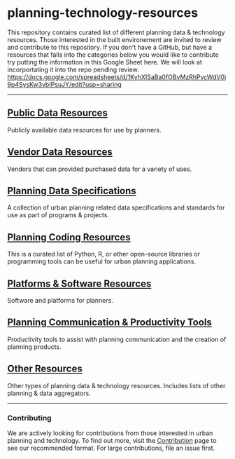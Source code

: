 # planning-technology-resources
This repository contains curated list of different planning data &amp; technology resources. Those interested in the built environement are invited to review and contribute to this repository. If you don't have a GitHub, but have a resources that falls into the categories below you would like to contribute try putting the information in this Google Sheet here. We will look at incorportating it into the repo pending review. 
https://docs.google.com/spreadsheets/d/1KyhXISaBa0fOBvMzRhPvcWdV0j9p4SysKw3vbIPsuJY/edit?usp=sharing

---

## [Public Data Resources](./resource_pages/PublicDataResources.md)
Publicly available data resources for use by planners. 

## [Vendor Data Resources](./resource_pages/VendorDataResources.md)
Vendors that can provided purchased data for a variety of uses. 

## [Planning Data Specifications](./resource_pages/PlanningDataSpecifications.md)
A collection of urban planning related data specifications and standards for use as part of programs & projects. 

## [Planning Coding Resources](./resource_pages/PlanningCodingResources.md)
This is a curated list of Python, R, or other open-source libraries or programming tools can be useful for urban planning applications. 

## [Platforms & Software Resources](./resource_pages/PlatformsSoftwareResources.md)
Software and platforms for planners. 

## [Planning Communication & Productivity Tools](./resource_pages/PlanningCommunicationProductivityResources.md)
Productivity tools to assist with planning communication and the creation of planning products. 

## [Other Resources](./resource_pages/OtherResources.md)
Other types of planning data & technology resources. Includes lists of other planning & data aggregators. 

---
### Contributing

We are actively looking for contributions from those interested in urban planning and technology. To find out more, visit the [Contribution](./CONTRIBUTING.md) page to see our recommended format. For large contributions, file an issue first. 
